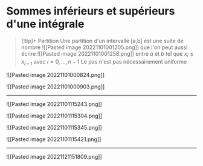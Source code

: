 # Sommes inférieurs et supérieurs d'une intégrale

>[!tip]+ Partition
>Une partition d'un intervalle [a,b] est une suite de nombre 
>![[Pasted image 20221101001205.png]] que l'on peut aussi écrire
>![[Pasted image 20221101001258.png]]
>entre $a$ et $b$ tel que $x_{i}\le x_{i+1}$ avec $i=0,...,n-1$
>Le pas n'est pas nécessairement uniforme

![[Pasted image 20221101000824.png]]

![[Pasted image 20221101000903.png]]

---
![[Pasted image 20221101115243.png]]

![[Pasted image 20221101115304.png]]

![[Pasted image 20221101115345.png]]

![[Pasted image 20221101115421.png]]

---
![[Pasted image 20221121151809.png]]